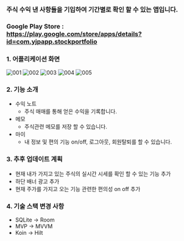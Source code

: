 ### 주식 수익 낸 사항들을 기입하여 기간별로 확인 할 수 있는 앱입니다. 

### Google Play Store : https://play.google.com/store/apps/details?id=com.yjpapp.stockportfolio


### 1. 어플리케이션 화면
![001](https://user-images.githubusercontent.com/54883589/160115354-09e5e065-9323-4b47-98e7-3fa664251779.png)
![002](https://user-images.githubusercontent.com/54883589/160115357-b4563929-8d9d-4067-9dff-12bae27b0181.png)
![003](https://user-images.githubusercontent.com/54883589/160115359-74ba3233-d61c-419f-8571-1c8f69bb48c0.png)
![004](https://user-images.githubusercontent.com/54883589/160115360-25c63ef5-1ae8-4f8e-b0b0-03c6d1437339.png)
![005](https://user-images.githubusercontent.com/54883589/160115363-ad5090e0-a2b2-4d5f-9b04-a1e0083de09b.png)

### 2. 기능 소개
- 수익 노트
  - 주식 매매를 통해 얻은 수익을 기록합니다.
- 메모
  - 주식관련 메모를 저장 할 수 있습니다.
- 마이
  - 내 정보 및 편의 기능 on/off, 로그아웃, 회원탈퇴를 할 수 있습니다. 

### 3. 추후 업데이트 계획
 - 현재 내가 가지고 있는 주식의 실시간 시세를 확인 할 수 있는 기능 추가 
 - 하단 배너 광고 추가
 - 현재 주가를 가지고 오는 기능 관련한 편의성 on off 추가

### 4. 기술 스택 변경 사항
 - SQLite -> Room
 - MVP -> MVVM
 - Koin -> Hilt
